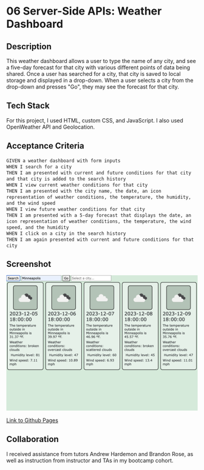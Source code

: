 # 06 Server-Side APIs: Weather Dashboard

## Description

This weather dashboard allows a user to type the name of any city, and see a five-day forecast for that city with various different points of data being shared. Once a user has searched for a city, that city is saved to local storage and displayed in a drop-down. When a user selects a city from the drop-down and presses "Go", they may see the forecast for that city. 

## Tech Stack

For this project, I used HTML, custom CSS, and JavaScript. I also used OpenWeather API and Geolocation.

## Acceptance Criteria

```
GIVEN a weather dashboard with form inputs
WHEN I search for a city
THEN I am presented with current and future conditions for that city and that city is added to the search history
WHEN I view current weather conditions for that city
THEN I am presented with the city name, the date, an icon representation of weather conditions, the temperature, the humidity, and the wind speed
WHEN I view future weather conditions for that city
THEN I am presented with a 5-day forecast that displays the date, an icon representation of weather conditions, the temperature, the wind speed, and the humidity
WHEN I click on a city in the search history
THEN I am again presented with current and future conditions for that city
```

## Screenshot



![Demo image of the weather dashboard](./assets/Screenshot%202023-12-05%20at%209.10.23%20AM.png)

[Link to Github Pages](https://lrltillman.github.io/weather-dash/)

## Collaboration

I received assistance from tutors Andrew Hardemon and Brandon Rose, as well as instruction from instructor and TAs in my bootcamp cohort. 
